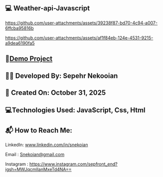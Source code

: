 ## 💻 Weather-api-Javascript



https://github.com/user-attachments/assets/39238f87-bd70-4c94-a007-6ffcba95816b



https://github.com/user-attachments/assets/af1f84eb-124e-4531-9215-a9dea6190fa5



## 🔗[Demo Project](https://jackets-react.vercel.app/)

## 👨‍💻 Developed By: Sepehr Nekooian

## 📅 Created On: October 31, 2025

## 💻Technologies Used: JavaScript, Css, Html

## 📬 How to Reach Me:

LinkedIn: www.linkedin.com/in/snekoian

Email : Snekoian@gmail.com

Instagram : https://www.instagram.com/sepfront_end?igsh=MWJqcmllanMxeTd4NA==
